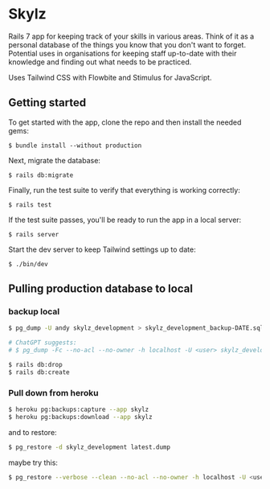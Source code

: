 # Skylz

Rails 7 app for keeping track of your skills in various areas. Think of it as a personal database of the things you know that you don't want to forget.
Potential uses in organisations for keeping staff up-to-date with their knowledge and finding out what needs to be practiced.

Uses Tailwind CSS with Flowbite and Stimulus for JavaScript.  

## Getting started

To get started with the app, clone the repo and then install the needed gems:

```
$ bundle install --without production
```

Next, migrate the database:

```
$ rails db:migrate
```

Finally, run the test suite to verify that everything is working correctly:

```
$ rails test
```

If the test suite passes, you'll be ready to run the app in a local server:

```
$ rails server
```

Start the dev server to keep Tailwind settings up to date:

```
$ ./bin/dev
```


## Pulling production database to local

### backup local

```bash
$ pg_dump -U andy skylz_development > skylz_development_backup-DATE.sql

# ChatGPT suggests:
# $ pg_dump -Fc --no-acl --no-owner -h localhost -U <user> skylz_development > latest.dump

$ rails db:drop
$ rails db:create
```

### Pull down from heroku


```bash
$ heroku pg:backups:capture --app skylz
$ heroku pg:backups:download --app skylz
```

and to restore:

```bash
$ pg_restore -d skylz_development latest.dump
```


maybe try this:

```bash
$ pg_restore --verbose --clean --no-acl --no-owner -h localhost -U <user> -d skylz_development latest.dump
```
